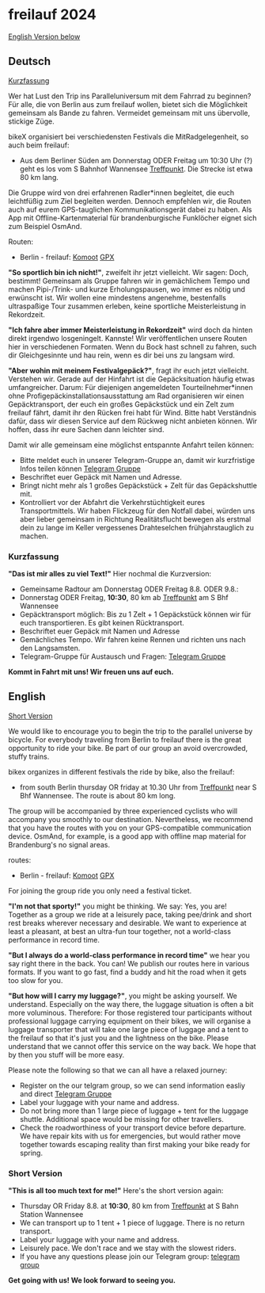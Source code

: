 # freilauf 2024

[English Version below](#English)

## Deutsch
[Kurzfassung](#Kurzfassung)

Wer hat Lust den Trip ins Paralleluniversum mit dem Fahrrad zu beginnen? Für alle, die von Berlin aus zum freilauf wollen, bietet sich die Möglichkeit gemeinsam als Bande zu fahren. Vermeidet gemeinsam mit uns übervolle, stickige Züge.

bikeX organisiert bei verschiedensten Festivals die MitRadgelegenheit, so auch beim freilauf: 
- Aus dem Berliner Süden am Donnerstag ODER Freitag um 10:30 Uhr (?) geht es los vom S Bahnhof Wannensee [Treffpunkt](https://www.openstreetmap.org/?mlat=52.42117&mlon=13.17808#map=19/52.421117/13.17808). Die Strecke ist etwa 80 km lang. 
 
Die Gruppe wird von drei erfahrenen Radler\*innen begleitet, die euch leichtfüßig zum Ziel begleiten werden. Dennoch empfehlen wir, die Routen auch auf eurem GPS-tauglichen Kommunikationsgerät dabei zu haben. Als App mit Offline-Kartenmaterial für brandenburgische Funklöcher eignet sich zum Beispiel OsmAnd.

Routen:
 - Berlin - freilauf: [Komoot](https://www.komoot.com/de-de/tour/1505368685?share_token=aqBQ6Zrg4Y13gebDNTp4RATbQqFAiChYv8sGFGo7J141nbFIt3&ref=wtd)  [GPX](assets/routes/Berlin-NoG23.gpx)
   
**"So sportlich bin ich nicht!"**, zweifelt ihr jetzt vielleicht. Wir sagen: Doch, bestimmt! Gemeinsam als Gruppe fahren wir in gemächlichem Tempo und machen Pipi-/Trink- und kurze Erholungspausen, wo immer es nötig und erwünscht ist. Wir wollen eine mindestens angenehme, bestenfalls ultraspaßige Tour zusammen erleben, keine sportliche Meisterleistung in Rekordzeit. 

**"Ich fahre aber immer Meisterleistung in Rekordzeit"** wird doch da hinten direkt irgendwo losgeningelt. Kannste! Wir veröffentlichen unsere Routen hier in verschiedenen Formaten. Wenn du Bock hast schnell zu fahren, such dir Gleichgesinnte und hau rein, wenn es dir bei uns zu langsam wird. 

**"Aber wohin mit meinem Festivalgepäck?"**, fragt ihr euch jetzt vielleicht. Verstehen wir. Gerade auf der Hinfahrt ist die Gepäcksituation häufig etwas umfangreicher. Darum: Für diejenigen angemeldeten Tourteilnehmer\*innen ohne Profigepäckinstallationsausstattung am Rad organisieren wir einen Gepäcktransport, der euch ein großes Gepäckstück und ein Zelt zum freilauf fährt, damit ihr den Rücken frei habt für Wind. Bitte habt Verständnis dafür, dass wir diesen Service auf dem Rückweg nicht anbieten können. Wir hoffen, dass ihr eure Sachen dann leichter sind.


Damit wir alle gemeinsam eine möglichst entspannte Anfahrt teilen können:
- Bitte meldet euch in unserer Telegram-Gruppe an, damit wir kurzfristige Infos teilen können [Telegram Gruppe](https://t.me/+wVbK3P9SBm5mYWNi)
- Beschriftet euer Gepäck mit Namen und Adresse. 
- Bringt nicht mehr als 1 großes Gepäckstück + Zelt für das Gepäckshuttle mit.
- Kontrolliert vor der Abfahrt die Verkehrstüchtigkeit eures Transportmittels. Wir haben Flickzeug für den Notfall dabei, würden uns aber lieber gemeinsam in Richtung Realitätsflucht bewegen als erstmal dein zu lange im Keller vergessenes Drahteselchen frühjahrstauglich zu machen.

### <a name="Kurzfassung"></a> Kurzfassung
**"Das ist mir alles zu viel Text!"** Hier nochmal die Kurzversion:
- Gemeinsame Radtour am Donnerstag ODER Freitag 8.8. ODER 9.8.:
- Donnerstag ODER Freitag, **10:30**, 80 km ab [Treffpunkt](https://www.openstreetmap.org/?mlat=52.42117&mlon=13.17808#map=19/52.421117/13.17808) am S Bhf Wannensee
- Gepäcktransport möglich: Bis zu 1 Zelt + 1 Gepäckstück können wir für euch transportieren. Es gibt keinen Rücktransport.
- Beschriftet euer Gepäck mit Namen und Adresse
- Gemächliches Tempo. Wir fahren keine Rennen und richten uns nach den Langsamsten.
- Telegram-Gruppe für Austausch und Fragen: [Telegram Gruppe](https://t.me/+wVbK3P9SBm5mYWNi)

**Kommt in Fahrt mit uns! Wir freuen uns auf euch.**

## <a name="English"></a> English
[Short Version](#short)

We would like to encourage you to begin the trip to the parallel universe by bicycle. For everybody traveling from Berlin to freilauf there is the great opportunity to ride your bike. Be part of our group an avoid overcrowded, stuffy trains.

bikex organizes in different festivals the ride by bike, also the freilauf: 
- from south Berlin thursday OR friday at 10.30 Uhr from [Treffpunkt](https://www.openstreetmap.org/?mlat=52.42117&mlon=13.17808#map=19/52.421117/13.17808) near S Bhf Wannensee. The route is about 80 km long. 
 
The group will be accompanied by three experienced cyclists who will accompany you smoothly to our destination. Nevertheless, we recommend that you have the routes with you on your GPS-compatible communication device. OsmAnd, for example, is a good app with offline map material for Brandenburg's no signal areas.

routes:
 - Berlin - freilauf: [Komoot](https://www.komoot.com/de-de/tour/1505368685?share_token=aqBQ6Zrg4Y13gebDNTp4RATbQqFAiChYv8sGFGo7J141nbFIt3&ref=wtd) [GPX](assets/routes/Berlin-NoG23.gpx)  

For joining the group ride you only need a festival ticket.

**"I'm not that sporty!"** you might be thinking. We say: Yes, you are! Together as a group we ride at a leisurely pace, taking pee/drink and short rest breaks wherever necessary and desirable. We want to experience at least a pleasant, at best an ultra-fun tour together, not a world-class performance in record time. 

**"But I always do a world-class performance in record time"**  we hear you say right there in the back. You can! We publish our routes here in various formats. If you want to go fast, find a buddy and hit the road when it gets too slow for you. 

**"But how will I carry my luggage?"**, you might be asking yourself. We understand. Especially on the way there, the luggage situation is often a bit more voluminous. Therefore: For those registered tour participants without professional luggage carrying equipment on their bikes, we will organise a luggage transporter that will take one large piece of luggage and a tent to the freilauf so that it's just you and the lightness on the bike. Please understand that we cannot offer this service on the way back. We hope that by then you stuff will be more easy. 


Please note the following so that we can all have a relaxed journey:
- Register on the our telgram group, so we can send information easliy and direct [Telegram Gruppe](https://t.me/+wVbK3P9SBm5mYWNi)
- Label your luggage with your name and address.
- Do not bring more than 1 large piece of luggage + tent for the luggage shuttle. Additional space would be missing for other travellers.
- Check the roadworthiness of your transport device before departure. We have repair kits with us for emergencies, but would rather move together towards escaping reality than first making your bike ready for spring.

### <a name="short"></a> Short Version
**"This is all too much text for me!"**  Here's the short version again:
- Thursday OR Friday 8.8. at **10:30**, 80 km from [Treffpunkt](https://www.openstreetmap.org/?mlat=52.42117&mlon=13.17808#map=19/52.421117/13.17808) at S Bahn Station Wannensee
- We can transport up to 1 tent + 1 piece of luggage. There is no return transport.
- Label your luggage with your name and address.
- Leisurely pace. We don't race and we stay with the slowest riders.
- If you have any questions please join our Telegram group: [telegram group](https://t.me/+XsqBDVuJKdsyMWUy)

**Get going with us! We look forward to seeing you.**
